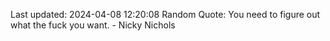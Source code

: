 Last updated: 2024-04-08 12:20:08
Random Quote: You need to figure out what the fuck you want. - Nicky Nichols